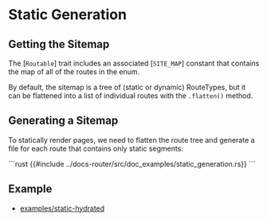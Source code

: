 # Static Generation

## Getting the Sitemap

The [`Routable`] trait includes an associated [`SITE_MAP`] constant that contains the map of all of the routes in the enum.

By default, the sitemap is a tree of (static or dynamic) RouteTypes, but it can be flattened into a list of individual routes with the `.flatten()` method.

## Generating a Sitemap

To statically render pages, we need to flatten the route tree and generate a file for each route that contains only static segments:

\```rust
{{#include ../docs-router/src/doc_examples/static_generation.rs}}
\```

## Example

- [examples/static-hydrated](https://github.com/DioxusLabs/dioxus/tree/main/packages%2Ffullstack%2Fexamples%2Fstatic-hydrated)
